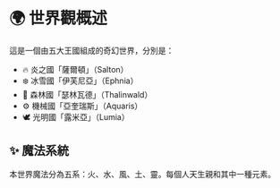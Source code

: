 # 🌍 世界觀概述

這是一個由五大王國組成的奇幻世界，分別是：

- 🔥 炎之國「薩爾頓」（Salton）
- ❄️ 冰雪國「伊芙尼亞」（Ephnia）
- 🌿 森林國「瑟林瓦德」（Thalinwald）
- ⚙️ 機械國「亞奎瑞斯」（Aquaris）
- 🕊️ 光明國「露米亞」（Lumia）

## ✨ 魔法系統

本世界魔法分為五系：火、水、風、土、靈。每個人天生親和其中一種元素。

